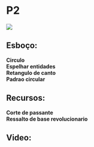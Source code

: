 # P2
![](https://github.com/Natalnet/GCAD/blob/master/P1/P1.jpg)
## Esboço:
**Circulo**<br>
**Espelhar entidades** <br>
**Retangulo de canto**<br>
**Padrao circular**<br>


## Recursos:
**Corte de passante**<br>
**Ressalto de base revolucionario** <br>

## Video:
